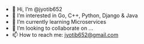 - 👋 Hi, I’m @jyotib652
- 👀 I’m interested in Go, C++, Python, Django & Java
- 🌱 I’m currently learning Microservices
- 💞️ I’m looking to collaborate on ...
- 📫 How to reach me: jyotib652@gmail.com

<!---
jyotib652/jyotib652 is a ✨ special ✨ repository because its `README.md` (this file) appears on your GitHub profile.
You can click the Preview link to take a look at your changes.
--->

